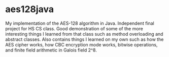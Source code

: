 # aes128java
My implementation of the AES-128 algorithm in Java. Independent final project for HS CS class.
Good demonstration of some of the more interesting things I learned from that class such as method overloading and abstract classes. Also contains things I learned on my own such as how the AES cipher works, how CBC encryption mode works, bitwise operations, and finite field arithmetic in Galois field 2^8.
